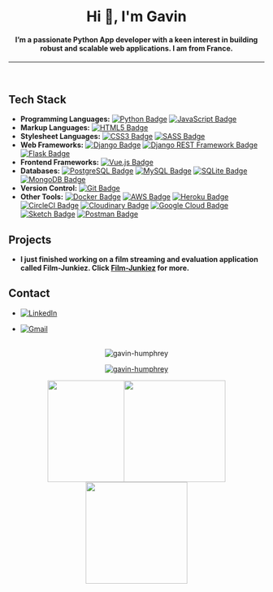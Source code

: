 <h1 align="center">Hi 👋, I'm Gavin</h1>
<h4 align="center">I’m a passionate Python App developer with a keen interest in building robust and scalable web applications. I am from France.</h4>

---
<br>

<h2>Tech Stack</h2>

- **Programming Languages:** [![Python Badge](https://img.shields.io/badge/Python-3776AB?style=flat-square&logo=python&logoColor=white)](https://www.python.org/) [![JavaScript Badge](https://img.shields.io/badge/JavaScript-F7DF1E?style=flat-square&logo=javascript&logoColor=black)](https://developer.mozilla.org/en-US/docs/Web/JavaScript)<br>
- **Markup Languages:** [![HTML5 Badge](https://img.shields.io/badge/HTML5-E34F26?style=flat-square&logo=html5&logoColor=white)](https://developer.mozilla.org/en-US/docs/Web/Guide/HTML/HTML5)<br>
- **Stylesheet Languages:** [![CSS3 Badge](https://img.shields.io/badge/CSS3-1572B6?style=flat-square&logo=css3&logoColor=white)](https://developer.mozilla.org/en-US/docs/Web/CSS) [![SASS Badge](https://img.shields.io/badge/Sass-CC6699?style=flat-square&logo=sass&logoColor=white)](https://sass-lang.com/)<br>
- **Web Frameworks:** [![Django Badge](https://img.shields.io/badge/Django-092E20?style=flat-square&logo=django&logoColor=white)](https://www.djangoproject.com/) [![Django REST Framework Badge](https://img.shields.io/badge/Django_REST_Framework-092E20?style=flat-square&logo=django&logoColor=white)](http://link_to_your_django_rest_framework) [![Flask Badge](https://img.shields.io/badge/Flask-000000?style=flat-square&logo=flask&logoColor=white)](https://flask.palletsprojects.com/)<br>
- **Frontend Frameworks:** [![Vue.js Badge](https://img.shields.io/badge/Vue.js-4FC08D?style=flat-square&logo=vue.js&logoColor=white)](https://vuejs.org/)<br>
- **Databases:** [![PostgreSQL Badge](https://img.shields.io/badge/PostgreSQL-336791?style=flat-square&logo=postgresql&logoColor=white)](https://www.postgresql.org/) [![MySQL Badge](https://img.shields.io/badge/MySQL-4479A1?style=flat-square&logo=mysql&logoColor=white)](https://www.mysql.com/) [![SQLite Badge](https://img.shields.io/badge/SQLite-003B57?style=flat-square&logo=sqlite&logoColor=white)](https://www.sqlite.org/) [![MongoDB Badge](https://img.shields.io/badge/MongoDB-47A248?style=flat-square&logo=mongodb&logoColor=white)](https://www.mongodb.com/)<br>
- **Version Control:** [![Git Badge](https://img.shields.io/badge/Git-F05032?style=flat-square&logo=git&logoColor=white)](https://git-scm.com/)<br>
- **Other Tools:** [![Docker Badge](https://img.shields.io/badge/Docker-2496ED?style=flat-square&logo=docker&logoColor=white)](https://www.docker.com/) [![AWS Badge](https://img.shields.io/badge/AWS-232F3E?style=flat-square&logo=amazon-aws&logoColor=white)](https://aws.amazon.com/) [![Heroku Badge](https://img.shields.io/badge/Heroku-430098?style=flat-square&logo=heroku&logoColor=white)](https://www.heroku.com/) [![CircleCI Badge](https://img.shields.io/badge/CircleCI-343434?style=flat-square&logo=circleci&logoColor=white)](https://circleci.com/) [![Cloudinary Badge](https://img.shields.io/badge/Cloudinary-013243?style=flat-square&logo=cloudinary&logoColor=white)](https://cloudinary.com/) [![Google Cloud Badge](https://img.shields.io/badge/Google_Cloud-4285F4?style=flat-square&logo=google-cloud&logoColor=white)](https://cloud.google.com/) [![Sketch Badge](https://img.shields.io/badge/Sketch-F7B500?style=flat-square&logo=sketch&logoColor=white)](https://www.sketch.com/) [![Postman Badge](https://img.shields.io/badge/Postman-FF6C37?style=flat-square&logo=postman&logoColor=white)](https://www.postman.com/) <br> 


<h2>Projects</h2> 

- **I just finished working on a film streaming and evaluation application called Film-Junkiez. Click [Film-Junkiez](https://github.com/Gavin-Humphrey/filmjunkiez) for more.**<br>


<h2> Contact</h2>

- [![LinkedIn](https://img.shields.io/badge/LinkedIn-Profile-blue?style=flat-square&logo=linkedin)](https://www.linkedin.com/in/gavin-humphrey-b2289122b/)<br>

- [![Gmail](https://img.shields.io/badge/Gmail-Click%20Here-red?style=flat-square&logo=gmail)](mailto:gavin.humphrey.pro@gmail.com)<br><br>


<p align="center"> <img src="https://komarev.com/ghpvc/?username=gavin-humphrey&label=Profile%20views&color=0e75b6&style=flat" alt="gavin-humphrey" /> </p>


<p align="center">
  <a href="https://github.com/ryo-ma/github-profile-trophy">
    <img src="https://github-profile-trophy.vercel.app/?username=gavin-humphrey&theme=darkhub" alt="gavin-humphrey" />
  </a>
</p>


<div style="display: flex; justify-content: center;">
<div style="width: 150px;">
  <img src="https://github-readme-stats.vercel.app/api/top-langs?username=gavin-humphrey&show_icons=true&locale=en&layout=compact&theme=dark" height="200"/>
  </div>
  <div style="width: 200px;">
  <img src="https://github-readme-stats.vercel.app/api?username=gavin-humphrey&show_icons=true&locale=en&theme=dark" height="200"/>
  </div>
</div>


<div style="display: flex; justify-content: center;">
 <div style="width: 200px;">
    <img src="https://github-readme-streak-stats.herokuapp.com/?user=gavin-humphrey&theme=dark" height="200"/>
    </div>
</div>
